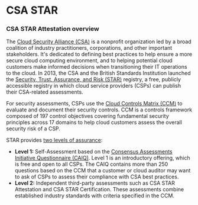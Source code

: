# CSA STAR

### CSA STAR Attestation overview <a href="#csa-star-attestation-overview" id="csa-star-attestation-overview"></a>

The [Cloud Security Alliance (CSA)](https://cloudsecurityalliance.org/) is a nonprofit organization led by a broad coalition of industry practitioners, corporations, and other important stakeholders. It's dedicated to defining best practices to help ensure a more secure cloud computing environment, and to helping potential cloud customers make informed decisions when transitioning their IT operations to the cloud. In 2013, the CSA and the British Standards Institution launched the [Security, Trust, Assurance, and Risk (STAR)](https://cloudsecurityalliance.org/star/) registry, a free, publicly accessible registry in which cloud service providers (CSPs) can publish their CSA-related assessments.

For security assessments, CSPs use the [Cloud Controls Matrix (CCM)](https://cloudsecurityalliance.org/research/cloud-controls-matrix/) to evaluate and document their security controls. CCM is a controls framework composed of 197 control objectives covering fundamental security principles across 17 domains to help cloud customers assess the overall security risk of a CSP.

STAR provides [two levels of assurance](https://cloudsecurityalliance.org/star/#levels):

* **Level 1:** Self-Assessment based on the [Consensus Assessments Initiative Questionnaire (CAIQ)](https://cloudsecurityalliance.org/artifacts/star-level-1-security-questionnaire-caiq-v4/). Level 1 is an introductory offering, which is free and open to all CSPs. The CAIQ contains more than 250 questions based on the CCM that a customer or cloud auditor may want to ask of CSPs to assess their compliance with CSA best practices.
* **Level 2:** Independent third-party assessments such as CSA STAR Attestation and CSA STAR Certification. These assessments combine established industry standards with criteria specified in the CCM.

